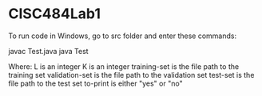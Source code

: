 # CISC484Lab1

To run code in Windows, go to src folder and enter these commands:

javac Test.java
java Test <L> <K> <training-set> <validation-set> <test-set> <to-print>

Where:
L is an integer
K is an integer
training-set is the file path to the training set
validation-set is the file path to the validation set
test-set is the file path to the test set
to-print is either "yes" or "no"